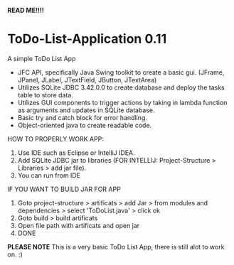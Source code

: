 **READ ME!!!!**
# ToDo-List-Application 0.11
A simple ToDo List App

- JFC API, specifically Java Swing toolkit to create a basic gui. (JFrame, JPanel, JLabel, JTextField, JButton, JTextArea)
- Utilizes SQLite JDBC 3.42.0.0 to create database and deploy the tasks table to store data. 
- Utilizes GUI components to trigger actions by taking in lambda function as arguments and updates in SQLite database.  
- Basic try and catch block for error handling.
- Object-oriented java to create readable code.

HOW TO PROPERLY WORK APP:
1. Use IDE such as Eclipse or IntelliJ IDEA.
2. Add SQLite JDBC jar to libraries (FOR INTELLIJ: Project-Structure > Libraries > add jar file).
3. You can run from IDE

IF YOU WANT TO BUILD JAR FOR APP
1. Goto project-structure > artificats > add Jar > from modules and dependencies > select 'ToDoList.java' > click ok
2. Goto build > build artificats
3. Open file path with artificats and open jar
4. DONE

**PLEASE NOTE**
This is a very basic ToDo List App, there is still alot to work on. :)
